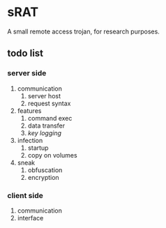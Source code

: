 # sRAT
A small remote access trojan, for research purposes.

## todo list

### server side

1. communication
    1. server host
    2. request syntax
2. features
    1. command exec
    2. data transfer
    3. *key logging*
3. infection
    1. startup
    2. copy on volumes
4. sneak
    1. obfuscation
    2. encryption

### client side

1. communication
2. interface
